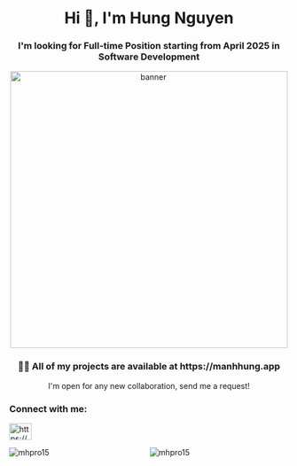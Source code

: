 <div data-color-mode="light" align="center">
<h1 align="center">Hi 👋, I'm Hung Nguyen</h1>
<h3 align="center">I'm looking for Full-time Position starting from April 2025 in Software Development</h3>
<img width="500" src="https://cdn.dribbble.com/users/50886/screenshots/2710024/coding.gif" alt="banner">


<h3>👨‍💻 All of my projects are available at https://manhhung.app</h3>

<p>I'm open for any new collaboration, send me a request!</p>
<h3 align="left">Connect with me:</h3>
<p align="left">
<a href="https://www.linkedin.com/in/hung-nguyen1206/" target="blank"><img align="center" src="https://raw.githubusercontent.com/rahuldkjain/github-profile-readme-generator/master/src/images/icons/Social/linked-in-alt.svg" alt="https://www.linkedin.com/in/hung-nguyen1206/" height="30" width="40" /></a>
</p>

<p><img align="left" src="https://github-readme-stats.vercel.app/api/top-langs?username=mhpro15&show_icons=true&bg_color=ffffff&locale=en&layout=compact" alt="mhpro15" /></p>
<p><img align="center" src="https://github-readme-streak-stats.herokuapp.com?user=mhpro15&theme=gruvbox" alt="mhpro15" /></p>
</div>
